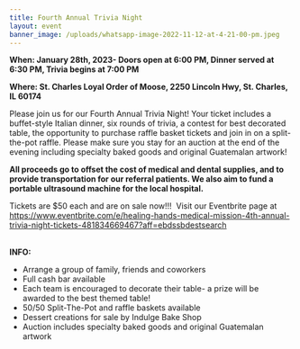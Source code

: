 ```yaml
---
title: Fourth Annual Trivia Night
layout: event
banner_image: /uploads/whatsapp-image-2022-11-12-at-4-21-00-pm.jpeg
---
```

**When: January 28th, 2023- Doors open at 6:00 PM, Dinner served at 6:30 PM, Trivia begins at 7:00 PM&nbsp;**

**Where: St. Charles Loyal Order of Moose, 2250 Lincoln Hwy, St. Charles, IL 60174**

Please join us for our Fourth Annual Trivia Night\! Your ticket includes a buffet-style Italian dinner, six rounds of trivia, a contest for best decorated table, the opportunity to purchase raffle basket tickets and join in on a split-the-pot raffle. Please make sure you stay for an auction at the end of the evening including specialty baked goods and original Guatemalan artwork\!&nbsp;

**All proceeds go to offset the cost of medical and dental supplies, and to provide transportation for our referral patients. We also aim to fund a portable ultrasound machine for the local hospital.&nbsp;**

Tickets are $50 each and are on sale now\!\!\!&nbsp; Visit our Eventbrite page at https://www.eventbrite.com/e/healing-hands-medical-mission-4th-annual-trivia-night-tickets-481834669467?aff=ebdssbdestsearch &nbsp;<br>​​​​​​

**INFO:&nbsp;**

* Arrange a group of family, friends and coworkers&nbsp;
* Full cash bar available&nbsp;
* Each team is encouraged to decorate their table- a prize will be awarded to the best themed table\!&nbsp;
* 50/50 Split-The-Pot and raffle baskets available
* Dessert creations for sale by Indulge Bake Shop&nbsp;
* Auction includes specialty baked goods and original Guatemalan artwork

&nbsp;